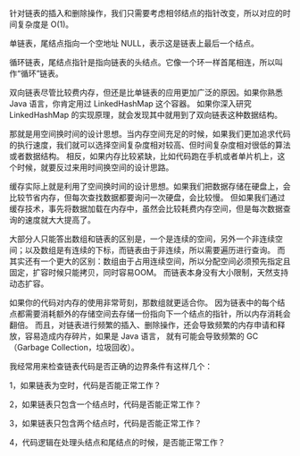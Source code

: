 
针对链表的插入和删除操作，我们只需要考虑相邻结点的指针改变，所以对应的时间复杂度是 O(1)。

单链表，尾结点指向一个空地址 NULL，表示这是链表上最后一个结点。

循环链表，尾结点指针是指向链表的头结点。它像一个环一样首尾相连，所以叫作“循环”链表。

双向链表尽管比较费内存，但还是比单链表的应用更加广泛的原因。如果你熟悉 Java 语言，你肯定用过 LinkedHashMap 这个容器。
如果你深入研究 LinkedHashMap 的实现原理，就会发现其中就用到了双向链表这种数据结构。

那就是用空间换时间的设计思想。当内存空间充足的时候，如果我们更加追求代码的执行速度，我们就可以选择空间复杂度相对较高、但时间复杂度相对很低的算法或者数据结构。
相反，如果内存比较紧缺，比如代码跑在手机或者单片机上，这个时候，就要反过来用时间换空间的设计思路。

缓存实际上就是利用了空间换时间的设计思想。如果我们把数据存储在硬盘上，会比较节省内存，但每次查找数据都要询问一次硬盘，会比较慢。
但如果我们通过缓存技术，事先将数据加载在内存中，虽然会比较耗费内存空间，但是每次数据查询的速度就大大提高了。

大部分人只能答出数组和链表的区别是，一个是连续的空间，另外一个非连续空间；以及数组是有连续的下标，而链表由于非连续，所以需要遍历进行查询。 
而其实还有一个更大的区别：数组由于占用连续空间，所以分配空间必须预先指定且固定，扩容时候只能拷贝，同时容易OOM。 
而链表本身没有大小限制，天然支持动态扩容。

如果你的代码对内存的使用非常苛刻，那数组就更适合你。
因为链表中的每个结点都需要消耗额外的存储空间去存储一份指向下一个结点的指针，所以内存消耗会翻倍。
而且，对链表进行频繁的插入、删除操作，还会导致频繁的内存申请和释放，容易造成内存碎片，如果是 Java 语言，
就有可能会导致频繁的 GC（Garbage Collection，垃圾回收）。

我经常用来检查链表代码是否正确的边界条件有这样几个：

1，如果链表为空时，代码是否能正常工作？

2，如果链表只包含一个结点时，代码是否能正常工作？

3，如果链表只包含两个结点时，代码是否能正常工作？

4，代码逻辑在处理头结点和尾结点的时候，是否能正常工作？




























